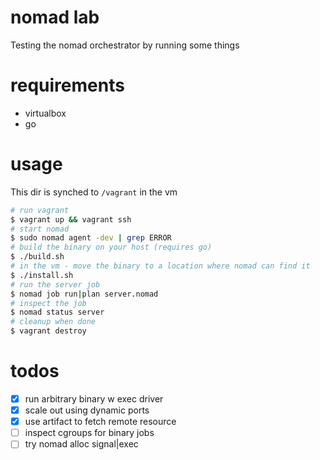 # nomad lab
Testing the nomad orchestrator by running some things

# requirements
- virtualbox
- go

# usage
This dir is synched to `/vagrant` in the vm
```bash
# run vagrant
$ vagrant up && vagrant ssh
# start nomad
$ sudo nomad agent -dev | grep ERROR
# build the binary on your host (requires go)
$ ./build.sh
# in the vm - move the binary to a location where nomad can find it
$ ./install.sh
# run the server job
$ nomad job run|plan server.nomad
# inspect the job
$ nomad status server
# cleanup when done
$ vagrant destroy
```

# todos
- [x] run arbitrary binary w exec driver
- [x] scale out using dynamic ports
- [x] use artifact to fetch remote resource
- [ ] inspect cgroups for binary jobs
- [ ] try nomad alloc signal|exec
